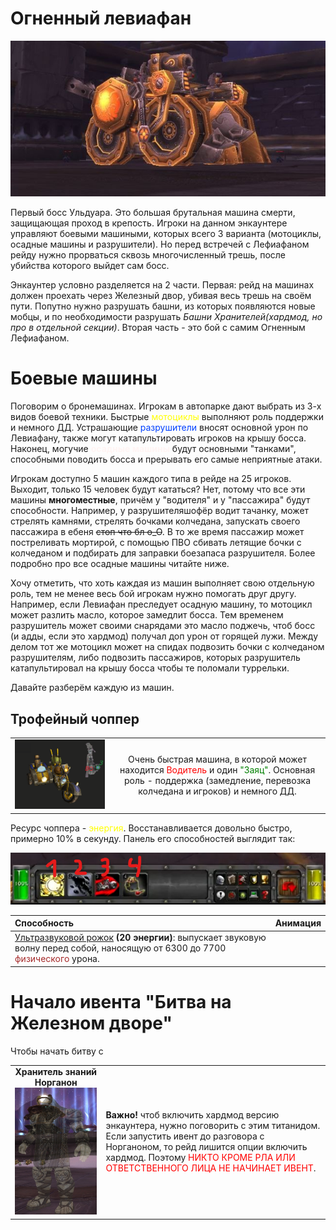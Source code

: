 # Огненный левиафан #

![Машына](/img/flameleviathan1.jpg)

Первый босс Ульдуара. Это большая брутальная машина смерти, защищающая проход в крепость. Игроки на данном энкаунтере управляют боевыми машиными, которых всего 3 варианта (мотоциклы, осадные машины и разрушители). Но перед встречей с Лефиафаном рейду нужно прорваться сквозь многочисленный трешь, после убийства которого выйдет сам босс.

Энкаунтер условно разделяется на 2 части. Первая: рейд на машинах должен проехать через Железный двор, убивая весь трешь на своём пути. Попутно нужно разрушать башни, из которых появляются новые мобцы, и по необходимости разрушать _Башни Хранителей(хардмод, но про в отдельной секции)_. Вторая часть - это бой с самим Огненным Лефиафаном.

# Боевые машины #

Поговорим о бронемашинах. Игрокам в автопарке дают выбрать из 3-х видов боевой техники. Быстрые <span style = "color:yellow">мотоциклы</span> выполняют роль поддержки и немного ДД. Устрашающие <span style = "color:#0040FF"> разрушители</span> вносят основной урон по Левиафану, также могут катапультировать игроков на крышу босса. Наконец, могучие <span style = "color:#FFF4F3"><b>осадные машины</b></span> будут основными "танками", способными поводить босса и прерывать его самые неприятные атаки. 

Игрокам доступно 5 машин каждого типа в рейде на 25 игроков. Выходит, только 15 человек будут кататься? Нет, потому что все эти машины **многоместные**, причём у "водителя" и у "пассажира" будут способности. Например, у разрушителяшофёр водит тачанку, может стрелять камнями, стрелять бочками колчедана, запускать своего пассажира в ебеня ~~стоп что бл о_О~~. В то же время пассажир может постреливать мортирой, с помощью ПВО сбивать летящие бочки с колчеданом и подбирать для заправки боезапаса разрушителя. Более подробно про все осадные машины читайте ниже.

Хочу отметить, что хоть каждая из машин выполняет свою отдельную роль, тем не менее весь бой игрокам нужно помогать друг другу. Например, если Левиафан преследует осадную машину, то мотоцикл может разлить масло, которое замедлит босса. Тем временем разрушитель может своими снарядами это масло поджечь, чтоб босс (и адды, если это хардмод) получал доп урон от горящей лужи. Между делом тот же мотоцикл может на спидах подвозить бочки с колчеданом разрушителям, либо подвозить пассажиров, которых разрушитель катапультировал на крышу босса чтобы те поломали туррельки.

Давайте разберём каждую из машин.

## Трофейный чоппер ##

|||
|:---:|:---:|
|![motik](/img/Чоппер2.png)|Очень быстрая машина, в которой может находится <span style = "color:red"> Водитель </span> и один <span style = "color:green">"Заяц"</span>. Основная роль - поддержка (замедление, перевозка колчедана и игроков) и немного ДД. |

Ресурс чоппера - <span style = "color:yellow">энергия</span>. Восстанавливается довольно быстро, примерно 10% в секунду. Панель его способностей выглядит так:

![spos](/img/Чопперскилы.png)

|Способность|Анимация|
|:---|:---:|
|[Ультразвуковой рожок](https://www.wowhead.com/wotlk/ru/spell=62974) **(20 энергии)**: выпускает звуковую волну перед собой, наносящую от 6300 до 7700 <span style = "color:brown">физического</span> урона.||


# Начало ивента "Битва на Железном дворе" #

Чтобы начать битву с 

|||
|:---:|:---|
|**Хранитель знаний Норганон** <br/> ![Duuude](/img/lore-keeper-of-norgannon.jpg)|**Важно!** чтоб включить хардмод версию энкаунтера, нужно поговорить с этим титанидом. Если запустить ивент до разговора с Норганоном, то рейд лишится опции включить хардмод. Поэтому <span style = "color:red">НИКТО КРОМЕ РЛА ИЛИ ОТВЕТСТВЕННОГО ЛИЦА НЕ НАЧИНАЕТ ИВЕНТ</span>.|


